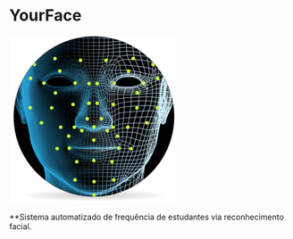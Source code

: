 # YourFace

![alt text](intro01.png)

**Sistema automatizado de frequência de estudantes via reconhecimento facial.
